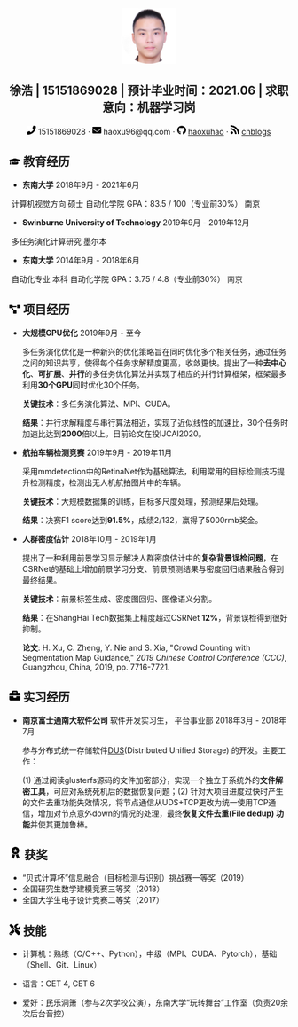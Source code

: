  <center>
     <img src="assets/circle-cropped.png" width="100px">
   <h2>徐浩 | 15151869028 | 预计毕业时间：2021.06 | 求职意向：机器学习岗</h2>
     <div>
         <span>
             <img src="assets/phone-solid.svg" width="16px">
             15151869028
         </span>
         ·
         <span>
             <img src="assets/envelope-solid.svg" width="16px">
             haoxu96@qq.com
         </span>
         ·
         <span>
             <img src="assets/github-brands.svg" width="16px">
             <a href="https://github.com/haoxuhao">haoxuhao</a>
         </span>
         ·
         <span>
             <img src="assets/rss-solid.svg" width="16px">
             <a href="https://www.cnblogs.com/walter-xh/"> cnblogs</a>
         </span>
     </div>
 </center>


## <img src="assets/graduation-cap-solid.svg" width="20px"> 教育经历

- **东南大学** 																													            2018年9月 - 2021年6月

​       计算机视觉方向 硕士 自动化学院 GPA：83.5 / 100（专业前30%）                                                                 南京

- **Swinburne University of Technology**                                                                         2019年9月 - 2019年12月

​      多任务演化计算研究                                                                                                                                            墨尔本

- **东南大学**    																														    2014年9月 - 2018年6月

​      自动化专业 本科 自动化学院 GPA：3.75 / 4.8（专业前30%）                                                                          南京

## <img src="assets/project-diagram-solid.svg" width="20px"> 项目经历

- **大规模GPU优化**                                                                  														      2019年9月 - 至今

  多任务演化优化是一种新兴的优化策略旨在同时优化多个相关任务，通过任务之间的知识共享，使得每个任务求解精度更高，收敛更快。提出了一种**去中心化**、**可扩展**、**并行**的多任务优化算法并实现了相应的并行计算框架，框架最多利用**30个GPU**同时优化30个任务。

  **关键技术**：多任务演化算法、MPI、CUDA。

  **结果**：并行求解精度与串行算法相近，实现了近似线性的加速比，30个任务时加速比达到**2000**倍以上。目前论文在投IJCAI2020。

- **航拍车辆检测竞赛**                                                                                                               2019年9月 - 2019年11月

  采⽤mmdetection中的RetinaNet作为基础算法，利⽤常⽤的⽬标检测技巧提升检测精度，检测出⽆⼈机航拍图⽚中的⻋辆。

  **关键技术**：大规模数据集的训练，目标多尺度处理，预测结果后处理。

  **结果**：决赛F1 score达到**91.5%**，成绩2/132，赢得了5000rmb奖金。

- **人群密度估计**                                                                                                                       2018年10月 - 2019年1月

  提出了一种利用前景学习显示解决人群密度估计中的**复杂背景误检问题**，在CSRNet的基础上增加前景学习分⽀、前景预测结果与密度回归结果融合得到最终结果。

  **关键技术**：前景标签生成、密度图回归、图像语义分割。

  **结果**：在ShangHai Tech数据集上精度超过CSRNet **12%**，背景误检得到很好抑制。

  **论文**:  H. Xu, C. Zheng, Y. Nie and S. Xia, "Crowd Counting with Segmentation Map Guidance," *2019 Chinese Control Conference (CCC)*, Guangzhou, China, 2019, pp. 7716-7721.

## <img src="assets/briefcase-solid.svg" width="20px"> 实习经历

- **南京富士通南大软件公司** 软件开发实习⽣， 平台事业部                                             	2018年3月 - 2018年7月

  参与分布式统一存储软件[DUS](https://www.fujitsu.com/cn/group/fnst/solution/#title3)(Distributed Unified Storage) 的开发。主要工作：

  (1) 通过阅读glusterfs源码的文件加密部分，实现一个独立于系统外的**文件解密工具**，可应对系统死机后的数据恢复问题；(2) 针对大项目进度过快时产生的文件去重功能失效情况，将节点通信从UDS+TCP更改为统一使用TCP通信，增加对节点意外down的情况的处理，最终**恢复文件去重(File dedup) 功能**并使其更加鲁棒。

##  <img src="assets/award.svg" width="22px"> 获奖

- “贝式计算杯”信息融合（目标检测与识别）挑战赛一等奖（2019）
- 全国研究生数学建模竞赛三等奖（2018）
- 全国大学生电子设计竞赛二等奖（2017）

##  <img src="assets/tools-solid.svg" width="20px"> 技能

- 计算机：熟练（C/C++、Python），中级（MPI、CUDA、Pytorch），基础（Shell、Git、Linux）

- 语言：CET 4, CET 6

- 爱好：民乐洞箫（参与2次学校公演），东南大学“玩转舞台”工作室（负责20余次后台音控）

